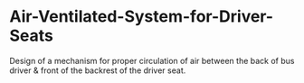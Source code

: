# Air-Ventilated-System-for-Driver-Seats
Design of a mechanism for proper circulation of air between the back of bus driver &amp; front of the backrest of the driver seat.   
